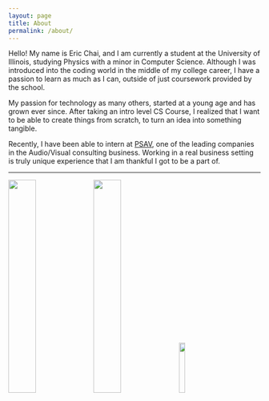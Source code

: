 ```yaml
---
layout: page
title: About
permalink: /about/
---
```


Hello! My name is Eric Chai, and I am currently a student at the University of Illinois, studying Physics with a minor in Computer Science. Although I was introduced into the coding world in the middle of my college career, I have a passion to learn as much as I can, outside of just coursework provided by the school. 

My passion for technology as many others, started at a young age and has grown ever since. After taking an intro level CS Course, I realized that I want to be able to create things from scratch, to turn an idea into something tangible. 

Recently, I have been able to intern at [PSAV](http://company.psav.com/en/home/), one of the leading companies in the Audio/Visual consulting business. Working in a real business setting is truly unique experience that I am thankful I got to be a part of.



___


<a href="http://company.psav.com/en/home/"><img src="http://mb.cision.com/Public/3370/9386076/bb1513c5b2b21bb6_800x800ar.jpg" style="width:33%;height:33%;"></a>
<a href="https://cs.illinois.edu/"><img src="http://xiaodanzhang.com/images/cs_illinois_logo.jpg" style="width:33%;height:33%;"></a>
<a href="http://www.fightingillini.com/"><img src="https://s-media-cache-ak0.pinimg.com/236x/e3/1d/9f/e31d9f85b685851eeb70d54ef4384619.jpg" style="width:16%;height:16%;"></a>
